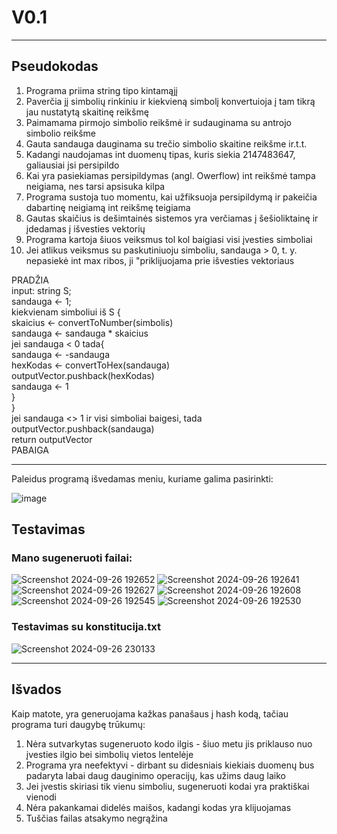 <h1><b>V0.1</b></h1>

***
<h2>Pseudokodas</h2>

1. Programa priima string tipo kintamąjį
2. Paverčia jį simbolių rinkiniu ir kiekvieną simbolį konvertuioja į tam tikrą jau nustatytą skaitinę reikšmę
3. Paimamama pirmojo simbolio reikšmė ir sudauginama su antrojo simbolio reikšme
4. Gauta sandauga dauginama su trečio simbolio skaitine reikšme ir.t.t.
5. Kadangi naudojamas int duomenų tipas, kuris siekia 2147483647, galiausiai jsi persipildo
6. Kai yra pasiekiamas persipildymas (angl. Owerflow) int reikšmė tampa neigiama, nes tarsi apsisuka kilpa
7. Programa sustoja tuo momentu, kai užfiksuoja persipildymą ir pakeičia dabartinę neigiamą int reikšmę teigiama
8. Gautas skaičius is dešimtainės sistemos yra verčiamas į šešioliktainę ir įdedamas į išvesties vektorių
9. Programa kartoja šiuos veiksmus tol kol baigiasi visi įvesties simboliai
10. Jei atlikus veiksmus su paskutiniuoju simboliu, sandauga > 0, t. y. nepasiekė int max ribos, ji "priklijuojama prie išvesties vektoriaus

PRADŽIA  
input: string S;  
sandauga <- 1;  
kiekvienam simboliui iš S {  
    skaicius <- convertToNumber(simbolis)  
    sandauga <- sandauga * skaicius  
    jei sandauga < 0 tada{  
      sandauga <- -sandauga  
      hexKodas <- convertToHex(sandauga)  
      outputVector.pushback(hexKodas)  
      sandauga <- 1  
      }  
}  
jei sandauga <> 1 ir visi simboliai baigesi, tada  
outputVector.pushback(sandauga)  
return outputVector  
PABAIGA  

***
Paleidus programą išvedamas meniu, kuriame galima pasirinkti:

![image](https://github.com/user-attachments/assets/4f6a76f9-3e67-4067-b9a2-f058b800df52)

<h2><b>Testavimas</b></h2>

<h3>Mano sugeneruoti failai: </h3>

![Screenshot 2024-09-26 192652](https://github.com/user-attachments/assets/53b5bf97-e474-488a-a153-e3c72ef5b078)
![Screenshot 2024-09-26 192641](https://github.com/user-attachments/assets/c6c98240-c81a-47d6-b5a4-286e21a63157)
![Screenshot 2024-09-26 192627](https://github.com/user-attachments/assets/1f4bbe27-ada1-47ef-af01-bf4f8532cd5f)
![Screenshot 2024-09-26 192608](https://github.com/user-attachments/assets/09760859-67aa-4cff-b100-20519a095ea9)
![Screenshot 2024-09-26 192545](https://github.com/user-attachments/assets/b9f1020f-50b3-4a93-a2fa-3bcd75e01e31)
![Screenshot 2024-09-26 192530](https://github.com/user-attachments/assets/47c5360a-88be-4c4d-981d-0339cf423da4)


<h3> Testavimas su konstitucija.txt </h3>

![Screenshot 2024-09-26 230133](https://github.com/user-attachments/assets/40e8857c-fc04-40e9-a939-f3670d639e80)

***
<h2>Išvados</h2>
Kaip matote, yra generuojama kažkas panašaus į hash kodą, tačiau programa turi daugybę trūkumų:

1. Nėra sutvarkytas sugeneruoto kodo ilgis - šiuo metu jis priklauso nuo įvesties ilgio bei simbolių vietos lentelėje
2. Programa yra neefektyvi - dirbant su didesniais kiekiais duomenų bus padaryta labai daug dauginimo operacijų, kas užims daug laiko
3. Jei įvestis skiriasi tik vienu simboliu, sugeneruoti kodai yra praktiškai vienodi
4. Nėra pakankamai didelės maišos, kadangi kodas yra klijuojamas
5. Tuščias failas atsakymo negrąžina
